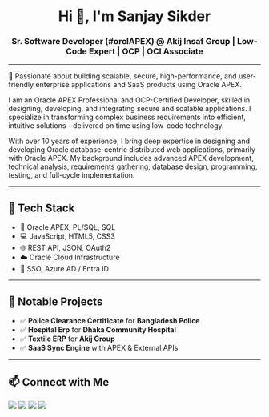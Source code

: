 <h1 align="center">Hi 👋, I'm Sanjay Sikder</h1>
<h3 align="center">Sr. Software Developer (#orclAPEX) @ Akij Insaf Group | Low-Code Expert | OCP | OCI Associate</h3>

---

🌟 Passionate about building scalable, secure, high-performance, and user-friendly enterprise applications and SaaS products using Oracle APEX.

I am an Oracle APEX Professional and OCP-Certified Developer, skilled in designing, developing, and integrating secure and scalable applications. I specialize in transforming complex business requirements into efficient, intuitive solutions—delivered on time using low-code technology.

With over 10 years of experience, I bring deep expertise in designing and developing Oracle database-centric distributed web applications, primarily with Oracle APEX. My background includes advanced APEX development, technical analysis, requirements gathering, database design, programming, testing, and full-cycle implementation.

---

## 🧰 Tech Stack

- 🔷 Oracle APEX, PL/SQL, SQL
- 💻 JavaScript, HTML5, CSS3
- 🌐 REST API, JSON, OAuth2
- ☁️ Oracle Cloud Infrastructure
- 🔐 SSO, Azure AD / Entra ID

---

## 🚀 Notable Projects

- ✅ **Police Clearance Certificate** for **Bangladesh Police**
- ✅ **Hospital Erp** for **Dhaka Community Hospital**
- ✅ **Textile ERP** for **Akij Group**
- ✅ **SaaS Sync Engine** with APEX & External APIs

---


## 📫 Connect with Me

<p align="left">
  <a href="https://www.facebook.com/sanzu.sikder"><img src="https://img.shields.io/badge/Facebook-1877F2?style=for-the-badge&logo=facebook&logoColor=white"/></a>
  <a href="https://github.com/sanjaysikder/"><img src="https://img.shields.io/badge/GitHub-181717?style=for-the-badge&logo=github&logoColor=white"/></a>
  <a href="https://www.linkedin.com/in/sanjay-sikder/"><img src="https://img.shields.io/badge/LinkedIn-0A66C2?style=for-the-badge&logo=linkedin&logoColor=white"/></a>
  <a href="https://x.com/sanzusikder"><img src="https://img.shields.io/badge/Twitter-1DA1F2?style=for-the-badge&logo=twitter&logoColor=white"/></a>
</p>

